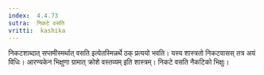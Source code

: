 ```yaml
---
index:  4.4.73
sutra:  निकटे वसति
vritti:  kashika 
---
```


निकटशाब्दात् सप्तमीस्मर्थात् वसति इत्येतस्मिन्नर्थे ठक् प्रत्ययो भवति। यस्य शास्त्रतो निकटवासस् तत्र अयं विधिः। आरण्यकेन भिक्षुणा ग्रामात् क्रोशे वस्तव्यम् इति शास्त्रम्। निकटे वसति नैकटिको भिक्षुः।

